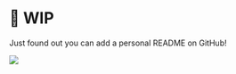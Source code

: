 # 👋 WIP

Just found out you can add a personal README on GitHub!

![](https://track.paulada.ms/G-J121L36Q65/github?pixel)

